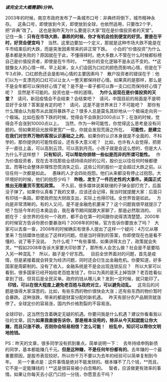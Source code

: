 ***读完全文大概需要6分钟。***  
  
2003年的时候，南京市政府发布了一条城市口号：非典终将倒下，城市精神永存。
 
这条口号，即使放到今天，即使放到全球，也依然适用，只要改2个字，把“非典”改了。
 
这也是我昨天为什么要提示大家“现在是价值投资者的天堂”。
 
记住一条：**只有在市场大跌、暴跌的时候，你才有机会捡到便宜的好货。要是在平时，好货会便宜吗？**
 
当然，这里边要加一个定义，那就是这种市场大跌不能是在牛市结束后的大跌，而是突发因素带来的非正常下跌。
 
小白的“价值投资”为什么基本都是失败的？原因就在于此，不懂得择时。绝大多数人不管在什么时候都标榜自己是价值投资者，即使是在牛市时。
 
**股价的变化逻辑不是永远不变的。**这就像女人的心情一样。早上起来，女人们会因为口红的颜色而影响心情，但是在下午3点钟，口红颜色还会是影响心情的主要因素吗？
 
散户投资者的错误在于：他们以为一支漂亮的口红可以让女人一整天都保持好心情。如果真的是那样，那么是不是全年都可以保持好心情了呢？是不是一辈子都可以靠一支口红而保持好心情了呢？
 
显然是不可能的。投资也是一样的道理。
 
**为什么说现在是价值投资的天堂？**
 
请问，新冠疫情会不会结束？会结束吧？
 
请问，中国目前的局面是不是明显好于全球？答案是肯定的吧？
 
请问，这是不是世界末日？不可能吧？
 
那你有什么理由认为股市从此就将暴跌不止？很多人总是莫名其妙地从一个极端走向另一个极端。比如在股市下跌的时候，觉得会不会跌到2000点以下；在涨的时候，觉得会不会涨到10000点以上。
 
当然，作为一种可能性，你觉得这么思考是没有问题的。但如果把目光放得更宽广一些，你就会发现荒唐之所在。
 
**可能性，是建立在我们对世界万物的客观认识基础之上的**。如果你的认识本身就是不全面的、不科学的，那你提供的可能性假设，还有多大意义呢？
 
比如，也许有人会觉得，把房子一直往上盖，可以高到云顶，可以高到月亮。小孩子就是会这么想的，但是大人为什么不这样想？
 
**只有知识，可以帮助你排除一些似是而非的所谓可能性。**
 
作为价值投资者，现在去寻找那些业绩持续向好的公司，股价比以往任何时候都便宜。而等社会整体非理性恐慌消失之后，这些公司的股价一定会超过大跌之前。以往任何一次都是如此。
 
愚昧的人才会四处抱怨。他们从来都没有停止过抱怨。大环境好的时候，他们的抱怨少吗？
 
**昨晚，发生了一件历史性的大事件。美国正式推出无限量货币宽松政策。**
 
不久前，很多媒体说美联储的子弹全部打完了，后面没子弹了。如果你认真看了我的文章，应该还会记得，我当时就提醒大家：后面只有印钱一条路。即使政府加大财政支出，实际上也得印钱。全世界皆是如此。
 
方向是非常清晰的。有的人又问，是不是金融危机要来了？这个问题我很早就提示了吧？包括今年的日本奥运会，我在春节期间就跟大家聊了，那是必然取消的。
 
问题在于：全世界的任何一个政府，都不会在第一时间跟你说得清清楚楚。2000年的时候官方告诉你房价要暴涨吗？2008年的时候，官方告诉你要放水了吗？
 
大家可以去查一查，2008年的时候确实有很多人提出了这样一个疑问：4万亿从哪里来？包括媒体也提出了这样的问题。但是当时得到的答案，你即使现在也是看不懂的，说了等于没说。
 
为什么呢？**有些事情，如果讲得太白了，政策就会失灵。**假如2008年告诉大家要大印钞票了，那所有人会怎么做？社会是不是要陷入另一种混乱？
 
所以，脑子是个好东西。
 
目前全世界面对的问题，首先是疫情，但是紧接着就会转变为经济问题，同时还会衍生出金融危机。你要知道，好多国家是周薪制的。没有了收入，金融系统是不是会出现连锁反应？
 
所以大家可以看到，很多国家已经开始给老百姓发钱了。你以为真的是天上掉馅饼？老百姓看似拿到了钱，但背后是全民买单。政府的钱从哪儿来？发到一定时候，就只能印了。
 
**印钱，可以在很大程度上避免老百姓与政府对立，可以避免动乱。**
 
这背后的问题是值得大家深思的。比如，有些东西的物价很快会大涨；还有些东西的物价暂时会暴跌。这种涨跌，带来的都是财富分配的新机遇。
 
昨天有部分农产品期货就涨停了。全球定价的容易涨，国内外价格割裂的不容易涨。
  
全球印钞，这当然包含着确定无疑的机遇。你要问我是什么机遇？建议你看看我以往的文章。因为**如果我直接告诉你，那是根本没用的，除非从今天起就能让你大赚，而且只涨不跌，否则你会轻易相信？怎么可能！**
 
**纷乱中，知识可以帮你文明地抢钱。**
  
PS：昨天的文章，很多同学没有抓到重点。简单说明一下：
 
去年持续申购新债的同学，基本都能赚几千元。**但是这种赚，不是任何年份都有的**。去年赚的一个最重要原因，是股市表现较好。所以你千万不要以为去年的经验可以简单复制到今年。
 
另一个重点是：这件事情是绝对不能发财的。根本赚不了几个钱，**而且，它不是一定能赚钱的！**这是很容易被小白忽略的。
 
智者，应该做更有效率的事情。如果让你每天去小区门口捡一分钱，你愿意去干吗？